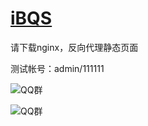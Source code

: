 [iBQS](http://git.oschina.net/iBQS/iBQS)
==

请下载nginx，反向代理静态页面

测试帐号：admin/111111

![QQ群](http://pub.idqqimg.com/wpa/images/group.png "QQ群")

![QQ群](http://git.oschina.net/iBQS/iBQS/raw/master/img/1464169485871.png "QQ群")
